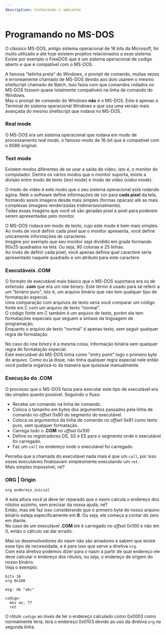 ```yaml
---
description: Conhecendo o ambiente
---
```


# Programando no MS-DOS

O clássico MS-DOS, antigo sistema operacional de 16 bits da Microsoft, foi muito utilizado e até hoje existem projetos relacionados a esse sistema.  
Existe por exemplo o FreeDOS que é um sistema operacional de código aberto e que é compatível com o MS-DOS.

A famosa "telinha preta" do Windows, o prompt de comando, muitas vezes é erroneamente chamado de MS-DOS devido aos dois usarem o mesmo shellscript chamado de Batch. Isso fazia com que comandos rodados no MS-DOS fossem quase totalmente compatíveis na linha de comando do Windows.  
Mas o prompt de comando do Windows **não** é o MS-DOS. Este é apenas o Terminal do sistema operacional Windows e que usa uma versão mais avançada do mesmo shellscript que rodava no MS-DOS.

### Real mode

O MS-DOS era um sistema operacional que rodava em modo de processamento _real mode_, o famoso modo de 16-bit que é compatível com o 8086 original.

### Text mode

Existem modos diferentes de se usar a saída de vídeo, isto é, o monitor do computador. Dentre os vários modos que o monitor suporta, existe a divisão entre modo de texto \(_text mode_\) e modo de vídeo \(_video mode_\).

O modo de vídeo é este modo que o seu sistema operacional está rodando agora. Nele o software define informações de cor para **cada pixel** da tela, formando assim imagens desde mais simples \(formas opacas\) até as mais complexas \(imagens renderizadas tridimensionalmente\).  
Todas essas imagens que você vê são geradas pixel a pixel para poderem serem apresentadas pelo monitor.

O MS-DOS rodava em modo de texto, cujo este modo é bem mais simples.  
Ao invés de você definir cada pixel que o monitor apresenta, você define unicamente informações de caracteres.  
Imagine por exemplo que seu monitor seja dividido em grade formando 80x25 quadrados na tela. Ou seja, 80 colunas e 25 linhas.  
Ao invés de definir cada pixel, você apenas definia qual caractere seria apresentado naquele quadrado e um atributo para este caractere.

### Executáveis .COM

O formato de executável mais básico que o MS-DOS suportava era os de extensão **.com** que era um _raw binary_. Este termo é usado para se referir a um "binário puro", isto é, um arquivo binário que não tem qualquer tipo de formatação especial.  
Uma comparação com arquivos de texto seria você comparar um código fonte em C com um arquivo de texto "normal".  
O código fonte em C também é um arquivo de texto, porém ele tem formatações especiais que seguem a sintaxe da linguagem de programação.  
Enquanto o arquivo de texto "normal" é apenas texto, sem seguir qualquer regra de formatação.

No caso do _raw binary_ é a mesma coisa, informação binária sem qualquer regra de formatação especial.  
Este executável do MS-DOS tinha como "_entry point_" logo o primeiro byte do arquivo. Como eu já disse, não tinha qualquer regra especial nele então você poderia organizá-lo da maneira que quisesse manualmente.

### Execução do .COM

O processo que o MS-DOS fazia para executar este tipo de executável era tão simples quanto possível. Seguindo o fluxo:

* Recebe um comando na linha de comando.
* Coloca o tamanho em bytes dos argumentos passados pela linha de comando no _offset_ 0x80 do segmento do executável.
* Coloca os argumentos da linha de comando no _offset_ 0x81 como texto puro, sem qualquer formatação.
* Carrega todo o **.COM** no _offset_ 0x100
* Define os registradores DS, SS e ES para o segmento onde o executável foi carregado.
* Faz um `call` no endereço onde o executável foi carregado.

Perceba que a chamada do executável nada mais é que um `call`, por isso esses executáveis finalizavam simplesmente executando um `ret`.  
Mais simples impossível, né?

### ORG \| Origin

```text
org endereço_inicial
```

A esta altura você já deve ter reparado que o nasm calcula o endereço dos rótulos sozinho, sem precisar da nossa ajuda, né?  
Então, mas ele faz isso considerando que o primeiro byte do nosso arquivo binário esteja especificamente em **0**. Ou seja, ele começa a contar do zero em diante.  
No caso de um executável **.COM** ele é carregado no _offset_ 0x100 e não em 0, então o cálculo vai dar errado.

Mas os desenvolvedores do nasm não são amadores e sabem que existe esse tipo de necessidade, e é para isso que serve a diretiva `org`.  
Com esta diretiva podemos dizer para o nasm a partir de qual endereço ele deve calcular o endereço dos rótulos, ou seja, o endereço de origem do nosso binário.  
Veja o exemplo:

```text
bits 16
org 0x100

msg: db "abc"

codigo:
  mov ax, 77
  ret
```

O rótulo `codigo` ao invés de ter o endereço calculado como 0x0003 como normalmente teria, terá o endereço 0x0103 devido ao uso da diretiva `org` na segunda linha.

